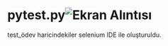 # pytest.py![Ekran Alıntısı](https://user-images.githubusercontent.com/127400901/227732552-1339022b-0235-475a-b64f-b2e8984c8495.PNG)
test_ödev haricindekiler selenium IDE ile oluşturuldu.
